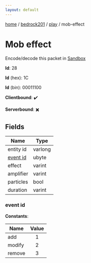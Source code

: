 ```yaml
---
layout: default
---
```


[home](/)  /  [bedrock201](/protocol/bedrock201)  /  [play](/protocol/bedrock201/play)  /  mob-effect

# Mob effect

Encode/decode this packet in [Sandbox](../../../sandbox/bedrock201#Play.MobEffect)

**Id**: 28

**Id** (hex): 1C

**Id** (bin): 00011100

**Clientbound**: ✔️

**Serverbound**: ✖️

## Fields

Name | Type
---|---
entity id | varlong
[event id](#event-id) | ubyte
effect | varint
amplifier | varint
particles | bool
duration | varint

### event id

**Constants**:

Name | Value
---|:---:
add | 1
modify | 2
remove | 3
